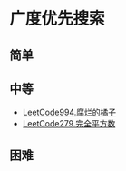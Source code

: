 # 广度优先搜索
## 简单
## 中等
- [LeetCode994.腐烂的橘子](docs/LeetCode994.腐烂的橘子.md)
- [LeetCode279.完全平方数](docs/LeetCode279.完全平方数.md)
## 困难
